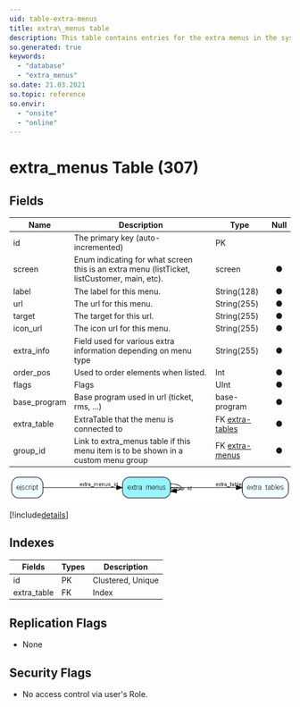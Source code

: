 ```yaml
---
uid: table-extra-menus
title: extra\_menus table
description: This table contains entries for the extra menus in the system.
so.generated: true
keywords:
  - "database"
  - "extra_menus"
so.date: 21.03.2021
so.topic: reference
so.envir:
  - "onsite"
  - "online"
---
```


# extra\_menus Table (307)

## Fields

| Name | Description | Type | Null |
|------|-------------|------|:----:|
|id|The primary key (auto-incremented)|PK| |
|screen|Enum indicating for what screen this is an extra menu (listTicket, listCustomer, main, etc).|screen|&#x25CF;|
|label|The label for this menu.|String(128)|&#x25CF;|
|url|The url for this menu.|String(255)|&#x25CF;|
|target|The target for this url.|String(255)|&#x25CF;|
|icon\_url|The icon url for this menu.|String(255)|&#x25CF;|
|extra\_info|Field used for various extra information depending on menu type|String(255)|&#x25CF;|
|order\_pos|Used to order elements when listed.|Int|&#x25CF;|
|flags|Flags|UInt|&#x25CF;|
|base\_program|Base program used in url (ticket, rms, ...)|base-program|&#x25CF;|
|extra\_table|ExtraTable that the menu is connected to|FK [extra-tables](extra-tables.md)|&#x25CF;|
|group\_id|Link to extra_menus table if this menu item is to be shown in a custom menu group|FK [extra-menus](extra-menus.md)|&#x25CF;|


![extra_menus table relationship diagram](./media/extra_menus.png)

[!include[details](./includes/extra-menus.md)]

## Indexes

| Fields | Types | Description |
|--------|-------|-------------|
|id |PK |Clustered, Unique |
|extra\_table |FK |Index |

## Replication Flags

* None

## Security Flags

* No access control via user's Role.

